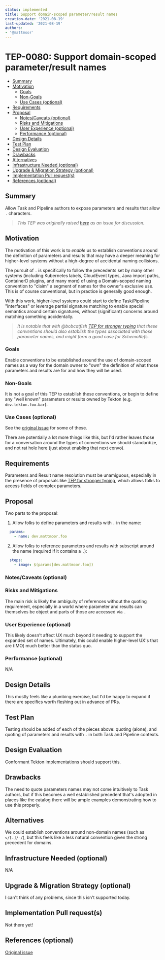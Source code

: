 ```yaml
---
status: implemented
title: Support domain-scoped parameter/result names
creation-date: '2021-08-19'
last-updated: '2021-08-19'
authors:
- '@mattmoor'
---
```


# TEP-0080: Support domain-scoped parameter/result names

<!-- toc -->
- [Summary](#summary)
- [Motivation](#motivation)
  - [Goals](#goals)
  - [Non-Goals](#non-goals)
  - [Use Cases (optional)](#use-cases-optional)
- [Requirements](#requirements)
- [Proposal](#proposal)
  - [Notes/Caveats (optional)](#notescaveats-optional)
  - [Risks and Mitigations](#risks-and-mitigations)
  - [User Experience (optional)](#user-experience-optional)
  - [Performance (optional)](#performance-optional)
- [Design Details](#design-details)
- [Test Plan](#test-plan)
- [Design Evaluation](#design-evaluation)
- [Drawbacks](#drawbacks)
- [Alternatives](#alternatives)
- [Infrastructure Needed (optional)](#infrastructure-needed-optional)
- [Upgrade &amp; Migration Strategy (optional)](#upgrade--migration-strategy-optional)
- [Implementation Pull request(s)](#implementation-pull-request-s)
- [References (optional)](#references-optional)
<!-- /toc -->

## Summary

Allow Task and Pipeline authors to expose parameters and results that allow
`.` characters.

> _This TEP was originally raised [here](https://github.com/tektoncd/pipeline/issues/3590)
as an issue for discussion._

## Motivation

The motivation of this work is to *enable* us to establish conventions around the
definition of parameters and results that may have a deeper meaning for
higher-level systems without a high-degree of accidental naming collisions.

The pursuit of `.` is specifically to follow the precedents set by many other systems
(including Kubernetes labels, CloudEvent types, Java import paths, ContainerD plugins,
and many more) of using a Domain-scoped naming convention to "claim" a segment of
names for the owner's exclusive use.  This is of course conventional, but in practice
is generally good enough.

With this work, higher-level systems could start to define Task/Pipeline "interfaces"
or leverage partial signature matching to enable special semantics around certain
signatures, without (significant) concerns around matching something accidentally.

> _It is notable that with @bobcatfish [TEP for stronger
typing](https://github.com/tektoncd/community/pull/479) that these conventions should
also establish the types associated with those parameter names, and might form a good
case for SchemaRefs._

### Goals

Enable conventions to be established around the use of domain-scoped names as a way
for the domain owner to "own" the definition of what those parameters and results are
for and how they will be used.

### Non-Goals

It is not a goal of this TEP to establish these conventions, or begin to define any
"well known" parameters or results owned by Tekton (e.g. `dev.tekton.foo.bar`).


### Use Cases (optional)

See the [original issue](https://github.com/tektoncd/pipeline/issues/3590) for some
of these.

There are potentially a lot more things like this, but I'd rather leaves those for
a conversation around the types of conventions we should standardize, and not rat hole
here (just about enabling that next convo).

## Requirements

Parameters and Result name resolution must be unamiguous, especially in the presence
of proposals like [TEP for stronger typing](https://github.com/tektoncd/community/pull/479),
which allows folks to access fields of complex parameters.

## Proposal

Two parts to the proposal:

1. Allow folks to define parameters and results with `.` in the name:
```yaml
  params:
    - name: dev.mattmoor.foo
```

2. Allow folks to reference parameters and results with subscript around the name
(required if it contains a `.`):
```yaml
  steps:
    - image: $(params[dev.mattmoor.foo])
```

### Notes/Caveats (optional)

### Risks and Mitigations

The main risk is likely the ambiguity of references without the quoting requirement,
especially in a world where parameter and results can themselves be object and parts
of those are accessed via `.`

### User Experience (optional)

This likely doesn't affect UX much beyond it needing to support the expanded set
of names.  Ultimately, this could enable higher-level UX's that are (IMO) much
better than the status quo.

### Performance (optional)

N/A

## Design Details

This mostly feels like a plumbing exercise, but I'd be happy to expand if there are
specifics worth fleshing out in advance of PRs.

## Test Plan

Testing should be added of each of the pieces above: quoting (alone), and quoting
of parameters and results with `.` in both Task and Pipeline contexts.

## Design Evaluation

Conformant Tekton implementations should support this.

## Drawbacks

The need to quote parameters names may not come intuitively to Task authors, but
if this becomes a well established precedent that's adopted in places like the
catalog there will be ample examples demonstrating how to use this properly.

## Alternatives

We could establish conventions around non-domain names (such as `s/[.]/-/`), but this
feels like a less natural convention given the strong precedent for domains.

## Infrastructure Needed (optional)

N/A

## Upgrade & Migration Strategy (optional)

I can't think of any problems, since this isn't supported today.

## Implementation Pull request(s)

Not there yet!

## References (optional)

[Original issue](https://github.com/tektoncd/pipeline/issues/3590)